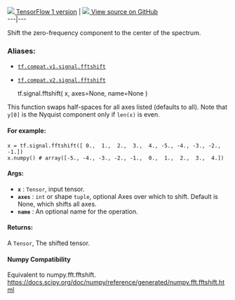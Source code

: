 [ ![](https://tensorflow.google.cn/images/tf_logo_32px.png) TensorFlow 1
version](/versions/r1.15/api_docs/python/tf/signal/fftshift) |  [
![](https://tensorflow.google.cn/images/GitHub-Mark-32px.png) View source on
GitHub
](https://github.com/tensorflow/tensorflow/blob/r2.0/tensorflow/python/ops/signal/fft_ops.py#L329-L367)  
---|---  
  
Shift the zero-frequency component to the center of the spectrum.

### Aliases:

  * [`tf.compat.v1.signal.fftshift`](/api_docs/python/tf/signal/fftshift)
  * [`tf.compat.v2.signal.fftshift`](/api_docs/python/tf/signal/fftshift)

    
    
    tf.signal.fftshift(
        x,
        axes=None,
        name=None
    )
    

This function swaps half-spaces for all axes listed (defaults to all). Note
that `y[0]` is the Nyquist component only if `len(x)` is even.

#### For example:

    
    
    x = tf.signal.fftshift([ 0.,  1.,  2.,  3.,  4., -5., -4., -3., -2., -1.])
    x.numpy() # array([-5., -4., -3., -2., -1.,  0.,  1.,  2.,  3.,  4.])
    

#### Args:

  * **`x`** : `Tensor`, input tensor.
  * **`axes`** : `int` or shape `tuple`, optional Axes over which to shift. Default is None, which shifts all axes.
  * **`name`** : An optional name for the operation.

#### Returns:

A `Tensor`, The shifted tensor.

#### Numpy Compatibility

Equivalent to numpy.fft.fftshift.
https://docs.scipy.org/doc/numpy/reference/generated/numpy.fft.fftshift.html

